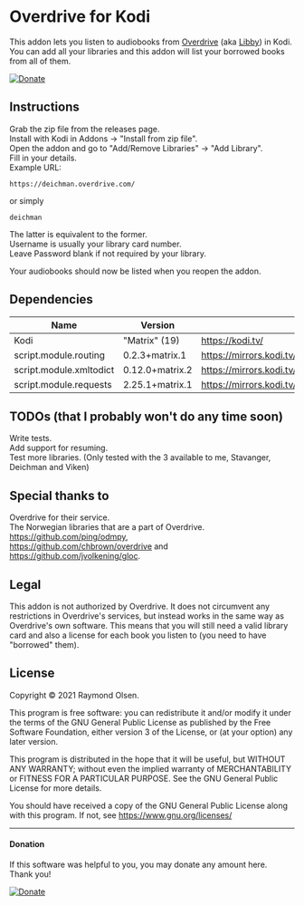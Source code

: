 # Overdrive for Kodi
This addon lets you listen to audiobooks from [Overdrive](https://www.overdrive.com/) (aka [Libby](https://libbyapp.com/)) in Kodi. You can add all your libraries and this addon will list your borrowed books from all of them. 

 [![Donate](https://img.shields.io/badge/Donate-PayPal-green.svg)](https://www.paypal.com/donate?hosted_button_id=HCETPXTC7Y4GA)

## Instructions
Grab the zip file from the releases page.  
Install with Kodi in Addons -> "Install from zip file".  
Open the addon and go to "Add/Remove Libraries" -> "Add Library".  
Fill in your details.  
Example URL:  

    https://deichman.overdrive.com/
or simply  

    deichman
The latter is equivalent to the former.  
Username is usually your library card number.  
Leave Password blank if  not required by your library.  

Your audiobooks should now be listed when you reopen the addon.


## Dependencies
| Name                   | Version         | Link                                                           |
|------------------------|-----------------|----------------------------------------------------------------|
|Kodi                    | "Matrix" (19)   | https://kodi.tv/                                               |
|script.module.routing   | 0.2.3+matrix.1  | https://mirrors.kodi.tv/addons/matrix/script.module.routing/   |
|script.module.xmltodict | 0.12.0+matrix.2 | https://mirrors.kodi.tv/addons/matrix/script.module.xmltodict/ |
|script.module.requests  | 2.25.1+matrix.1 | https://mirrors.kodi.tv/addons/matrix/script.module.requests/  |


## TODOs (that I probably won't do any time soon)
Write tests.  
Add support for resuming.  
Test more libraries. (Only tested with the 3 available to me, Stavanger, Deichman and Viken)


## Special thanks to
Overdrive for their service.  
The Norwegian libraries that are a part of Overdrive.  
https://github.com/ping/odmpy,  
https://github.com/chbrown/overdrive and  
https://github.com/jvolkening/gloc.  


## Legal
This addon is not authorized by Overdrive. It does not circumvent any restrictions in Overdrive's services, but instead works in the same way as Overdrive's own software. This means that you will still need a valid library card and also a license for each book you listen to (you need to have "borrowed" them).


## License
Copyright © 2021 Raymond Olsen.

This program is free software: you can redistribute it and/or modify it under the terms of the GNU General Public License as published by the Free Software Foundation, either version 3 of the License, or (at your option) any later version.

This program is distributed in the hope that it will be useful, but WITHOUT ANY WARRANTY; without even the implied warranty of MERCHANTABILITY or FITNESS FOR A PARTICULAR PURPOSE. See the GNU General Public License for more details.

You should have received a copy of the GNU General Public License along with this program. If not, see https://www.gnu.org/licenses/


---
#### Donation
If this software was helpful to you, you may donate any amount here.  
Thank you!

[![Donate](https://img.shields.io/badge/Donate-PayPal-green.svg)](https://www.paypal.com/donate?hosted_button_id=HCETPXTC7Y4GA)
